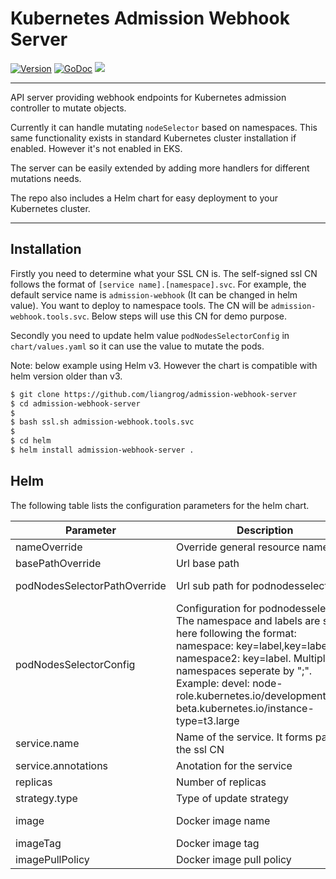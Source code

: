 # Kubernetes Admission Webhook Server
[![Version](https://img.shields.io/github/v/release/liangrog/admission-webhook-server)](https://github.com/liangrog/admission-webhook-server/releases)
[![GoDoc](https://godoc.org/github.com/liangrog/admission-webhook-server?status.svg)](https://godoc.org/github.com/liangrog/admission-webhook-server)
![](https://github.com/liangrog/admission-webhook-server/workflows/Release/badge.svg)

---

API server providing webhook endpoints for Kubernetes admission controller to mutate objects. 

Currently it can handle mutating `nodeSelector` based on namespaces. This same functionality exists in standard Kubernetes cluster installation if enabled. However it's not enabled in EKS. 

The server can be easily extended by adding more handlers for different mutations needs.

The repo also includes a Helm chart for easy deployment to your Kubernetes cluster.

---

## Installation
Firstly you need to determine what your SSL CN is. The self-signed ssl CN follows the format of `[service name].[namespace].svc`. For example, the default service name is `admission-webhook` (It can be changed in helm value). You want to deploy to namespace tools. The CN will be `admission-webhook.tools.svc`. Below steps will use this CN for demo purpose.

Secondly you need to update helm value `podNodesSelectorConfig` in `chart/values.yaml` so it can use the value to mutate the pods. 

Note: below example using Helm v3. However the chart is compatible with helm version older than v3.

```sh
$ git clone https://github.com/liangrog/admission-webhook-server
$ cd admission-webhook-server
$
$ bash ssl.sh admission-webhook.tools.svc
$
$ cd helm
$ helm install admission-webhook-server .
```

## Helm 
The following table lists the configuration parameters for the helm chart.

| Parameter  | Description  | Default  | 
|---|---|---|
| nameOverride  | Override general resource name   |   |
| basePathOverride  | Url base path   | mutate  | 
| podNodesSelectorPathOverride  | Url sub path for podnodesselector  | pod-nodes-selector  |
| podNodesSelectorConfig  | Configuration for podnodesselector. The namespace and labels are set here following the format: namespace: key=label,key=label; namespace2: key=label. Multiple namespaces seperate by ";". Example: devel: node-role.kubernetes.io/development=true, beta.kubernetes.io/instance-type=t3.large  |   |
| service.name  | Name of the service. It forms part of the ssl CN  | admission-webhook  |
| service.annotations  | Anotation for the service  | {} |
| replicas | Number of replicas  | 1  |
| strategy.type  | Type of update strategy  | RollingUpdate  |
| image  | Docker image name  | liangrog/admission-webhook-server  |
| imageTag  | Docker image tag  | latest  |
| imagePullPolicy  | Docker image pull policy  | Always  |
